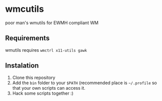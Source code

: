 # wmcutils
poor man's wmutils for EWMH compliant WM

## Requirements
wmutils requires `wmctrl x11-utils gawk`

## Instalation
1. Clone this repository
2. Add the `bin` folder to your `$PATH` (recommended place is `~/.profile` so that your own scripts can access it.
3. Hack some scripts together :)

